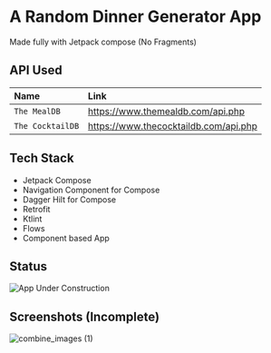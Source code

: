 
# A Random Dinner Generator App

Made fully with Jetpack compose (No Fragments)


## API Used

| Name | Link     |
| :-------- | :------- |
| `The MealDB` | https://www.themealdb.com/api.php |
| `The CocktailDB` | https://www.thecocktaildb.com/api.php |



## Tech Stack

- Jetpack Compose
- Navigation Component for Compose
- Dagger Hilt for Compose
- Retrofit
- Ktlint
- Flows
- Component based App


## Status

![App Under Construction](https://img.shields.io/badge/-Under%20Construction-yellow)


## Screenshots (Incomplete)

![combine_images (1)](https://user-images.githubusercontent.com/54322111/174667989-26d2c4dd-6516-430c-b032-b810a5cb868b.jpg)
